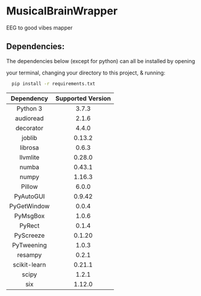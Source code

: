 # MusicalBrainWrapper
EEG to good vibes mapper

## Dependencies:
  The dependencies below (except for python) can all be installed by opening
  
   your terminal, changing your directory to this project, & running:
   ```bash
     pip install -r requirements.txt

   ```
  | Dependency   | Supported Version |
  | :--------:   | :---------------: | 
  | Python 3     |  3.7.3            |
  | audioread    |  2.1.6            |
  | decorator    |  4.4.0            |
  | joblib       |  0.13.2           |
  | librosa      |  0.6.3            |
  | llvmlite     |  0.28.0           |
  | numba        |  0.43.1           |
  | numpy        |  1.16.3           |
  | Pillow       |  6.0.0            |
  | PyAutoGUI    |  0.9.42           |
  | PyGetWindow  |  0.0.4            |
  | PyMsgBox     |  1.0.6            |
  | PyRect       |  0.1.4            |
  | PyScreeze    |  0.1.20           |
  | PyTweening   |  1.0.3            |
  | resampy      |  0.2.1            |
  | scikit-learn |  0.21.1           |
  | scipy        |  1.2.1            |
  | six          |  1.12.0           |

